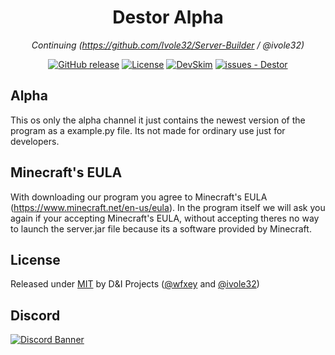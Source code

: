<div align="center">
  
# Destor Alpha

*Continuing (https://github.com/Ivole32/Server-Builder / @ivole32)*

[![GitHub release](https://img.shields.io/github/release/wfxey/Destor?include_prereleases=&sort=semver&color=blue)](https://github.com/wfxey/Destor/releases/)
[![License](https://img.shields.io/badge/License-MIT-blue)](#license)
[![DevSkim](https://github.com/wfxey/Destor/actions/workflows/devskim.yml/badge.svg)](https://github.com/wfxey/Destor/actions/workflows/devskim.yml)
[![issues - Destor](https://img.shields.io/github/issues/wfxey/Destor)](https://github.com/wfxey/Destor/issues)

</div>

## Alpha

This os only the alpha channel it just contains the newest version of the program as a example.py file. Its not made for ordinary use just for developers.

## Minecraft's EULA

With downloading our program you agree to Minecraft's EULA (https://www.minecraft.net/en-us/eula).
In the program itself we will ask you again if your accepting Minecraft's EULA, without accepting theres no way to launch the server.jar file because its a software provided by Minecraft.

## License

Released under [MIT](/LICENSE) by D&I Projects ([@wfxey](https://github.com/wfxey) and [@ivole32](https://github.com/ivole32))

## Discord
[![Discord Banner](https://discord.com/api/guilds/1230908371490570314/widget.png?style=banner2)](https://discord.gg/mrW2b69Q9X)
